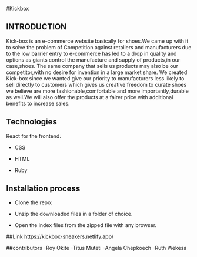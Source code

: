 #Kickbox

## INTRODUCTION
Kick-box is an e-commerce website basically for shoes.We came up with it to solve the problem of Competition against retailers and manufacturers due to the low barrier entry to e-commerce has led to a drop in quality and options as giants control the manufacture and supply of products,in our case,shoes. The same company that sells us products may also be our competitor,with no desire for invention in a large market share.
We created Kick-box since we wanted give our priority to manufacturers less likely to sell directly to customers which gives us creative freedom to curate shoes we believe are more fashionable,comfortable and more importantly,durable as well.We will also offer the products at a fairer price with additional benefits to increase sales.

## Technologies
React for the frontend.

- CSS 

- HTML

- Ruby 

## Installation process
- Clone the repo:

- Unzip the downloaded files in a folder of choice.

- Open the index files from the zipped file with any browser.

##Link
https://kickbox-sneakers.netlify.app/

##contributors
-Roy Okite
-Titus Muteti
-Angela Chepkoech
-Ruth Wekesa
